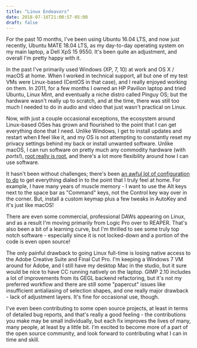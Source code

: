 ```yaml
---
title: "Linux Endeavors"
date: 2018-07-16T21:00:57-05:00
draft: false
---
```

For the past 10 months, I've been using Ubuntu 16.04 LTS, and now just recently, Ubuntu MATE 18.04 LTS, as my day-to-day operating system on my main laptop, a Dell XpS 15 9550. It's been quite an adjustment, and overall I'm pretty happy with it.

In the past I've primarily used Windows (XP, 7, 10) at work and OS X / macOS at home. When I worked in technical support, all but one of my test VMs were Linux-based (CentOS in that case), and I really enjoyed working on them. In 2011, for a few months I owned an HP Pavilion laptop and tried Ubuntu, Linux Mint, and eventually a niche distro called Pinguy OS; but the hardware wasn't really up to scratch, and at the time, there was still too much I needed to do in audio and video that just wasn't practical on Linux.

Now, with just a couple occasional exceptions, the ecosystem around Linux-based OSes has grown and flourished to the point that I can get everything done that I need. Unlike Windows, I get to install updates and restart when **I** feel like it, and my OS is not attempting to constantly reset my privacy settings behind my back or install unwanted software. Unlike macOS, I can run software on pretty much any commodity hardware (with *ports!*), [root really is root](https://en.wikipedia.org/wiki/System_Integrity_Protection), and there's a lot more flexibility around how I can use software.

It hasn't been without challenges; there's been [an awful lot of configuration to do](https://github.com/mdmayfield/Linux-XPS-15/blob/master/Ubuntu%20MATE%2018.04%20Installation%20Notes.md) to get everything dialed in to the point that I truly feel at home. For example, I have many years of muscle memory - I want to use the Alt keys next to the space bar as "Command" keys, not the Control key way over in the corner. But, install a custom keymap plus a few tweaks in AutoKey and it's just like macOS!

There are even some commercial, professional DAWs appearing on Linux, and as a result I'm moving primarily from Logic Pro over to REAPER. That's also been a bit of a learning curve, but I'm thrilled to see some truly top notch software - especially since it is not locked-down and a portion of the code is even open source!

The only painful drawback to going Linux full-time is losing native access to the Adobe Creative Suite and Final Cut Pro. I'm keeping a Windows 7 VM around for Adobe, and I still have my desktop Mac in the studio, but it sure would be nice to have CC running natively on the laptop. GIMP 2.10 includes a lot of improvements from its GEGL backend refactoring, but it's not my preferred workflow and there are still some "papercut" issues like insufficient antialiasing of selection shapes, and one really major drawback - lack of adjustment layers. It's fine for occasional use, though.

I've even been contributing to some open source projects, at least in terms of detailed bug reports, and that's really a good feeling - the contributions you make may be small individually, but each fix improves the lives of many, many people, at least by a little bit. I'm excited to become more of a part of the open source community, and look forward to contributing what I can in time and skill.
